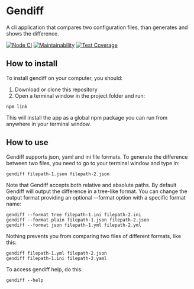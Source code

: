 # Gendiff

A cli application that compares two configuration files, than generates and shows the difference.

[![Node CI](https://github.com/siniiitsa/frontend-project-lvl2/workflows/Node%20CI/badge.svg)](https://github.com/siniiitsa/frontend-project-lvl2/actions)
[![Maintainability](https://api.codeclimate.com/v1/badges/4c9931ddd90cd1bd16cd/maintainability)](https://codeclimate.com/github/siniiitsa/frontend-project-lvl2/maintainability)
[![Test Coverage](https://api.codeclimate.com/v1/badges/4c9931ddd90cd1bd16cd/test_coverage)](https://codeclimate.com/github/siniiitsa/frontend-project-lvl2/test_coverage)

## How to install

To install gendiff on your computer, you should:

1. Download or clone this repository
2. Open a terminal window in the project folder and run:

```
npm link
```

This will install the app as a global npm package you can run from anywhere in your terminal window.

## How to use

Gendiff supports json, yaml and ini file formats. To generate the difference between two files, you need to go to your terminal window and type in:

```
gendiff filepath-1.json filepath-2.json
```

Note that Gendiff accepts both relative and absolute paths. By default Gendiff will output the difference in a tree-like format. You can change the output format providing an optional --format option with a specific format name:

```
gendiff --format tree filepath-1.ini filepath-2.ini
gendiff --format plain filepath-1.json filepath-2.json
gendiff --format json filepath-1.yml filepath-2.yml
```

Nothing prevents you from comparing two files of different formats, like this:

```
gendiff filepath-1.yml filepath-2.json
gendiff filepath-1.ini filepath-2.yaml
```

To access gendiff help, do this:

```
gendiff --help
```
